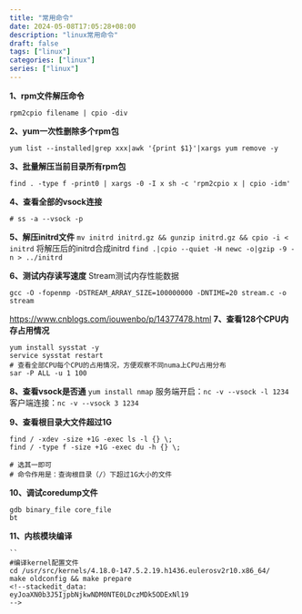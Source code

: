 ```yaml
---
title: "常用命令"
date: 2024-05-08T17:05:28+08:00
description: "linux常用命令"
draft: false
tags: ["linux"]
categories: ["linux"]
series: ["linux"]
---
```

**1、rpm文件解压命令**
```shell
rpm2cpio filename | cpio -div
```
**2、yum一次性删除多个rpm包**

    yum list --installed|grep xxx|awk '{print $1}'|xargs yum remove -y

**3、批量解压当前目录所有rpm包**
```shell
find . -type f -print0 | xargs -0 -I x sh -c 'rpm2cpio x | cpio -idm'
```
**4、查看全部的vsock连接**
```shell
# ss -a --vsock -p
``` 
**5、解压initrd文件**
`mv initrd initrd.gz && gunzip initrd.gz && cpio -i < initrd`
将解压后的initrd合成initrd
`find .|cpio --quiet -H newc -o|gzip -9 -n > ../initrd`

**6、测试内存读写速度**
Stream测试内存性能数据

`gcc -O -fopenmp -DSTREAM_ARRAY_SIZE=100000000 -DNTIME=20 stream.c -o stream`

https://www.cnblogs.com/iouwenbo/p/14377478.html
**7、查看128个CPU内存占用情况**
```shell
yum install sysstat -y
service sysstat restart
# 查看全部CPU每个CPU的占用情况，方便观察不同numa上CPU占用分布
sar -P ALL -u 1 100
```

**8、查看vsock是否通**
`yum install nmap`
服务端开启：`nc -v --vsock -l 1234`
客户端连接：`nc -v --vsock 3 1234`

**9、查看根目录大文件超过1G**
```shell
find / -xdev -size +1G -exec ls -l {} \;
find / -type f -size +1G -exec du -h {} \;

# 选其一即可
# 命令作用是：查询根目录（/）下超过1G大小的文件
```
**10、调试coredump文件**
```shell
gdb binary_file core_file
bt
```
**11、内核模块编译**
```
``
#编译kernel配置文件
cd /usr/src/kernels/4.18.0-147.5.2.19.h1436.eulerosv2r10.x86_64/
make oldconfig && make prepare
<!--stackedit_data:
eyJoaXN0b3J5IjpbNjkwNDM0NTE0LDczMDk5ODExNl19
-->